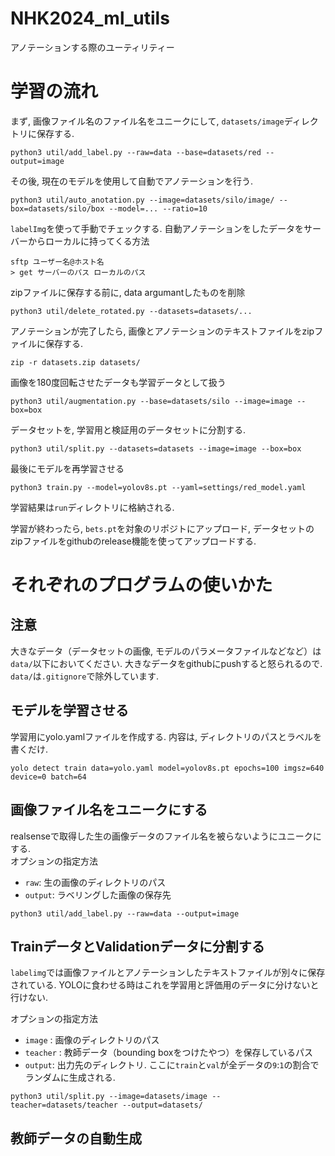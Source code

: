 # NHK2024_ml_utils
アノテーションする際のユーティリティー

# 学習の流れ
まず, 画像ファイル名のファイル名をユニークにして, `datasets/image`ディレクトリに保存する. 
```
python3 util/add_label.py --raw=data --base=datasets/red --output=image
```
その後, 現在のモデルを使用して自動でアノテーションを行う.
```
python3 util/auto_anotation.py --image=datasets/silo/image/ --box=datasets/silo/box --model=... --ratio=10
```
`labelImg`を使って手動でチェックする. 
自動アノテーションをしたデータをサーバーからローカルに持ってくる方法
```
sftp ユーザー名@ホスト名
> get サーバーのパス ローカルのパス
```

zipファイルに保存する前に, data argumantしたものを削除
```
python3 util/delete_rotated.py --datasets=datasets/...
```


アノテーションが完了したら, 画像とアノテーションのテキストファイルをzipファイルに保存する.
```
zip -r datasets.zip datasets/
```

画像を180度回転させたデータも学習データとして扱う
```
python3 util/augmentation.py --base=datasets/silo --image=image --box=box
```

データセットを, 学習用と検証用のデータセットに分割する.
```
python3 util/split.py --datasets=datasets --image=image --box=box
```

最後にモデルを再学習させる
```
python3 train.py --model=yolov8s.pt --yaml=settings/red_model.yaml 
```
学習結果は`run`ディレクトリに格納される.

学習が終わったら, `bets.pt`を対象のリポジトにアップロード, データセットのzipファイルをgithubのrelease機能を使ってアップロードする.

# それぞれのプログラムの使いかた

## 注意
大きなデータ（データセットの画像, モデルのパラメータファイルなどなど）は`data/`以下においてください. 大きなデータをgithubにpushすると怒られるので. `data/`は`.gitignore`で除外しています. 

## モデルを学習させる
学習用にyolo.yamlファイルを作成する. 内容は, ディレクトリのパスとラベルを書くだけ.
```
yolo detect train data=yolo.yaml model=yolov8s.pt epochs=100 imgsz=640 device=0 batch=64
```

## 画像ファイル名をユニークにする
realsenseで取得した生の画像データのファイル名を被らないようにユニークにする. \
オプションの指定方法
- `raw`: 生の画像のディレクトリのパス 
- `output`: ラベリングした画像の保存先
```
python3 util/add_label.py --raw=data --output=image
```

## TrainデータとValidationデータに分割する
`labelimg`では画像ファイルとアノテーションしたテキストファイルが別々に保存されている.
YOLOに食わせる時はこれを学習用と評価用のデータに分けないと行けない. 

オプションの指定方法
- `image` : 画像のディレクトリのパス
- `teacher` : 教師データ（bounding boxをつけたやつ）を保存しているパス
- `output`: 出力先のディレクトリ. ここに`train`と`val`が全データの`9`:`1`の割合でランダムに生成される. 
```
python3 util/split.py --image=datasets/image --teacher=datasets/teacher --output=datasets/
```

## 教師データの自動生成
